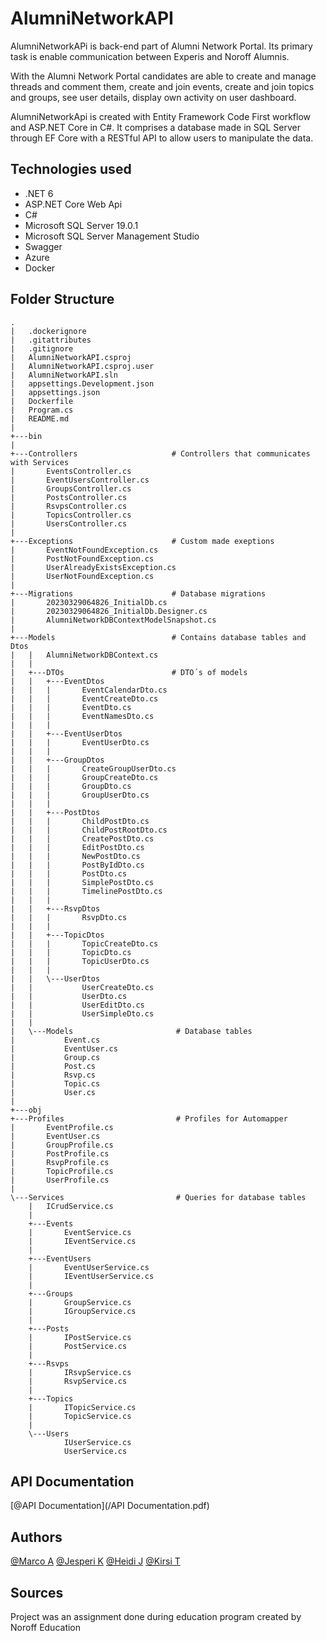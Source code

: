 # AlumniNetworkAPI

AlumniNetworkAPi is back-end part of Alumni Network Portal. Its primary task is enable communication between Experis and Noroff Alumnis. 

With the Alumni Network Portal candidates are able to create and manage threads and comment them, create and join events, create and join topics and groups, see user details, display own activity on user dashboard.

AlumniNetworkApi is created with Entity Framework Code First workflow and ASP.NET Core in C#. It comprises a database made in SQL Server through EF Core
with a RESTful API to allow users to manipulate the data. 

## Technologies used

* .NET 6
* ASP.NET Core Web Api
* C#
* Microsoft SQL Server 19.0.1
* Microsoft SQL Server Management Studio
* Swagger
* Azure
* Docker

## Folder Structure
```
.
|   .dockerignore
|   .gitattributes
|   .gitignore
|   AlumniNetworkAPI.csproj
|   AlumniNetworkAPI.csproj.user
|   AlumniNetworkAPI.sln
|   appsettings.Development.json
|   appsettings.json
|   Dockerfile
|   Program.cs
|   README.md
|   
+---bin
|
+---Controllers                     # Controllers that communicates with Services
|       EventsController.cs			
|       EventUsersController.cs		
|       GroupsController.cs			
|       PostsController.cs			
|       RsvpsController.cs			
|       TopicsController.cs			
|       UsersController.cs			
|       
+---Exceptions					    # Custom made exeptions
|       EventNotFoundException.cs		
|       PostNotFoundException.cs
|       UserAlreadyExistsException.cs
|       UserNotFoundException.cs
|       
+---Migrations					    # Database migrations
|       20230329064826_InitialDb.cs
|       20230329064826_InitialDb.Designer.cs
|       AlumniNetworkDBContextModelSnapshot.cs
|       
+---Models					        # Contains database tables and Dtos
|   |   AlumniNetworkDBContext.cs
|   |   
|   +---DTOs					    # DTO´s of models
|   |   +---EventDtos
|   |   |       EventCalendarDto.cs
|   |   |       EventCreateDto.cs
|   |   |       EventDto.cs
|   |   |       EventNamesDto.cs
|   |   |       
|   |   +---EventUserDtos
|   |   |       EventUserDto.cs
|   |   |       
|   |   +---GroupDtos
|   |   |       CreateGroupUserDto.cs
|   |   |       GroupCreateDto.cs
|   |   |       GroupDto.cs
|   |   |       GroupUserDto.cs
|   |   |       
|   |   +---PostDtos
|   |   |       ChildPostDto.cs
|   |   |       ChildPostRootDto.cs
|   |   |       CreatePostDto.cs
|   |   |       EditPostDto.cs
|   |   |       NewPostDto.cs
|   |   |       PostByIdDto.cs
|   |   |       PostDto.cs
|   |   |       SimplePostDto.cs
|   |   |       TimelinePostDto.cs
|   |   |       
|   |   +---RsvpDtos
|   |   |       RsvpDto.cs
|   |   |       
|   |   +---TopicDtos
|   |   |       TopicCreateDto.cs
|   |   |       TopicDto.cs
|   |   |       TopicUserDto.cs
|   |   |       
|   |   \---UserDtos
|   |           UserCreateDto.cs
|   |           UserDto.cs
|   |           UserEditDto.cs
|   |           UserSimpleDto.cs
|   |           
|   \---Models					     # Database tables
|           Event.cs
|           EventUser.cs
|           Group.cs
|           Post.cs
|           Rsvp.cs
|           Topic.cs
|           User.cs
|           
+---obj
+---Profiles					     # Profiles for Automapper
|       EventProfile.cs
|       EventUser.cs
|       GroupProfile.cs
|       PostProfile.cs
|       RsvpProfile.cs
|       TopicProfile.cs
|       UserProfile.cs
|       
\---Services					     # Queries for database tables				
    |   ICrudService.cs				
    |   
    +---Events
    |       EventService.cs
    |       IEventService.cs
    |       
    +---EventUsers
    |       EventUserService.cs
    |       IEventUserService.cs
    |       
    +---Groups
    |       GroupService.cs
    |       IGroupService.cs
    |       
    +---Posts
    |       IPostService.cs
    |       PostService.cs
    |       
    +---Rsvps
    |       IRsvpService.cs
    |       RsvpService.cs
    |       
    +---Topics
    |       ITopicService.cs
    |       TopicService.cs
    |       
    \---Users
            IUserService.cs
            UserService.cs
```
## API Documentation

[@API Documentation](/API Documentation.pdf)

## Authors
[@Marco A](https://github.com/DeferredMonk)
[@Jesperi K](https://github.com/jespetius)
[@Heidi J](https://github.com/HeidiJoensuu)
[@Kirsi T](https://github.com/KipaTa)

## Sources
Project was an assignment done during education program created by Noroff Education
